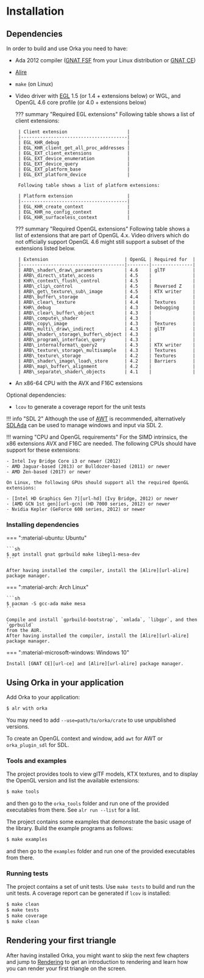 # Installation

## Dependencies

In order to build and use Orka you need to have:

 * Ada 2012 compiler ([GNAT FSF][url-fsf] from
   your Linux distribution or [GNAT CE][url-ce])

 * [Alire][url-alire]

 * `make` (on Linux)

 * Video driver with [EGL][url-egl] 1.5 (or 1.4 + extensions below) or WGL,
   and OpenGL 4.6 core profile (or 4.0 + extensions below)

    ??? summary "Required EGL extensions"
        Following table shows a list of client extensions:

        | Client extension                      |
        |---------------------------------------|
        | EGL_KHR_debug                         |
        | EGL_KHR_client_get_all_proc_addresses |
        | EGL_EXT_client_extensions             |
        | EGL_EXT_device_enumeration            |
        | EGL_EXT_device_query                  |
        | EGL_EXT_platform_base                 |
        | EGL_EXT_platform_device               |

        Following table shows a list of platform extensions:

        | Platform extension                    |
        |---------------------------------------|
        | EGL_KHR_create_context                |
        | EGL_KHR_no_config_context             |
        | EGL_KHR_surfaceless_context           |

    ??? summary "Required OpenGL extensions"
        Following table shows a list of extensions that are part of OpenGL 4.x.
        Video drivers which do not officially support OpenGL 4.6 might
        still support a subset of the extensions listed below.

        | Extension                            | OpenGL | Required for  |
        |--------------------------------------|--------|---------------|
        | ARB\_shader\_draw\_parameters        | 4.6    | glTF          |
        | ARB\_direct\_state\_access           | 4.5    |               |
        | KHR\_context\_flush\_control         | 4.5    |               |
        | ARB\_clip\_control                   | 4.5    | Reversed Z    |
        | ARB\_get\_texture\_sub\_image        | 4.5    | KTX writer    |
        | ARB\_buffer\_storage                 | 4.4    |               |
        | ARB\_clear\_texture                  | 4.4    | Textures      |
        | KHR\_debug                           | 4.3    | Debugging     |
        | ARB\_clear\_buffer\_object           | 4.3    |               |
        | ARB\_compute\_shader                 | 4.3    |               |
        | ARB\_copy\_image                     | 4.3    | Textures      |
        | ARB\_multi\_draw\_indirect           | 4.3    | glTF          |
        | ARB\_shader\_storage\_buffer\_object | 4.3    |               |
        | ARB\_program\_interface\_query       | 4.3    |               |
        | ARB\_internalformat\_query2          | 4.3    | KTX writer    |
        | ARB\_texture\_storage\_multisample   | 4.3    | Textures      |
        | ARB\_texture\_storage                | 4.2    | Textures      |
        | ARB\_shader\_image\_load\_store      | 4.2    | Barriers      |
        | ARB\_map\_buffer\_alignment          | 4.2    |               |
        | ARB\_separate\_shader\_objects       | 4.1    |               |

 * An x86-64 CPU with the AVX and F16C extensions

Optional dependencies:

 * `lcov` to generate a coverage report for the unit tests

!!! info "SDL 2"
    Although the use of [AWT][url-awt] is recommended, alternatively
    [SDLAda][url-sdlada] can be used to manage windows and input via SDL 2.

!!! warning "CPU and OpenGL requirements"
    For the SIMD intrinsics, the x86 extensions AVX and F16C are needed.
    The following CPUs should have support for these extensions:

    - Intel Ivy Bridge Core i3 or newer (2012)
    - AMD Jaguar-based (2013) or Bulldozer-based (2011) or newer
    - AMD Zen-based (2017) or newer

    On Linux, the following GPUs should support all the required OpenGL extensions:

    - [Intel HD Graphics Gen 7][url-hd] (Ivy Bridge, 2012) or newer
    - [AMD GCN 1st gen][url-gcn] (HD 7000 series, 2012) or newer
    - Nvidia Kepler (GeForce 600 series, 2012) or newer

### Installing dependencies

=== ":material-ubuntu: Ubuntu"

    ```sh
    $ apt install gnat gprbuild make libegl1-mesa-dev
    ```

    After having installed the compiler, install the [Alire][url-alire]
    package manager.

=== ":material-arch: Arch Linux"

    ```sh
    $ pacman -S gcc-ada make mesa
    ```

    Compile and install `gprbuild-bootstrap`, `xmlada`, `libgpr`, and then `gprbuild`
    from the AUR.
    After having installed the compiler, install the [Alire][url-alire]
    package manager.

=== ":material-microsoft-windows: Windows 10"

    Install [GNAT CE][url-ce] and [Alire][url-alire] package manager.

## Using Orka in your application

Add Orka to your application:

```sh
$ alr with orka
```

You may need to add `--use=path/to/orka/crate` to use unpublished versions.

To create an OpenGL context and window, add `awt` for AWT or `orka_plugin_sdl` for SDL.

###  Tools and examples

The project provides tools to view glTF models, KTX textures, and to
display the OpenGL version and list the available extensions:

```sh
$ make tools
```

and then go to the `orka_tools` folder and run one of the provided executables
from there. See `alr run --list` for a list.

The project contains some examples that demonstrate the basic usage of
the library. Build the example programs as follows:

```sh
$ make examples
```

and then go to the `examples` folder and run one of the provided executables
from there.

### Running tests

The project contains a set of unit tests. Use `make tests` to build and
run the unit tests. A coverage report can be generated if `lcov` is installed:

```sh
$ make clean
$ make tests
$ make coverage
$ make clean
```

## Rendering your first triangle

After having installed Orka, you might want to skip the next few chapters
and jump to [Rendering](/rendering) to get an introduction to rendering
and learn how you can render your first triangle on the screen.

  [url-alire]: https://alire.ada.dev/
  [url-awt]: https://github.com/onox/orka/tree/master/awt
  [url-ce]: http://libre.adacore.com/
  [url-fsf]: https://gcc.gnu.org/wiki/GNAT
  [url-sdlada]: https://github.com/Lucretia/sdlada
  [url-egl]: https://www.khronos.org/egl
  [url-gcn]: https://en.wikipedia.org/wiki/Radeon#Feature_overview
  [url-hd]: https://en.wikipedia.org/wiki/Intel_Graphics_Technology#Capabilities
